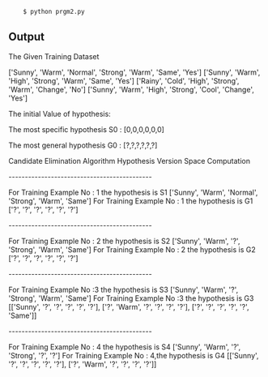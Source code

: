 ```bash
    $ python prgm2.py
```

## Output

 The Given Training Dataset 

['Sunny', 'Warm', 'Normal', 'Strong', 'Warm', 'Same', 'Yes']
['Sunny', 'Warm', 'High', 'Strong', 'Warm', 'Same', 'Yes']
['Rainy', 'Cold', 'High', 'Strong', 'Warm', 'Change', 'No']
['Sunny', 'Warm', 'High', 'Strong', 'Cool', 'Change', 'Yes']

 The initial Value of hypothesis: 

 The most specific hypothesis S0 : [0,0,0,0,0,0]


 The most general hypothesis G0 : [?,?,?,?,?,?]


Candidate Elimination Algorithm Hypothesis Version Space Computation

<p>--------------------------------------------<p>
For Training Example No : 1 the hypothesis is S1  ['Sunny', 'Warm', 'Normal', 'Strong', 'Warm', 'Same']
For Training Example No : 1 the hypothesis is G1  ['?', '?', '?', '?', '?', '?']
<p>--------------------------------------------<p>
For Training Example No : 2 the hypothesis is S2  ['Sunny', 'Warm', '?', 'Strong', 'Warm', 'Same']
For Training Example No : 2 the hypothesis is G2  ['?', '?', '?', '?', '?', '?']
<p>--------------------------------------------<p>
For Training Example No :3 the hypothesis is S3  ['Sunny', 'Warm', '?', 'Strong', 'Warm', 'Same']
For Training Example No :3 the hypothesis is G3  [['Sunny', '?', '?', '?', '?', '?'], ['?', 'Warm', '?', '?', '?', '?'], ['?', '?', '?', '?', '?', 'Same']]
<p>--------------------------------------------<p>
For Training Example No : 4 the hypothesis is S4  ['Sunny', 'Warm', '?', 'Strong', '?', '?']
For Training Example No : 4,the hypothesis is G4  [['Sunny', '?', '?', '?', '?', '?'], ['?', 'Warm', '?', '?', '?', '?']]
